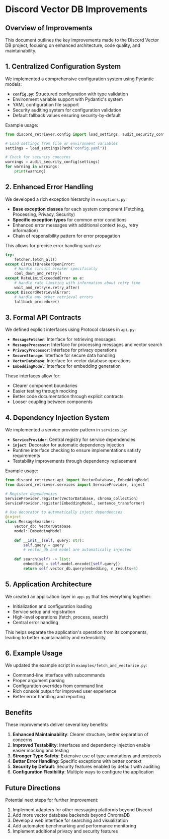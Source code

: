 # Discord Vector DB Improvements

## Overview of Improvements

This document outlines the key improvements made to the Discord Vector DB project, focusing on enhanced architecture, code quality, and maintainability.

## 1. Centralized Configuration System

We implemented a comprehensive configuration system using Pydantic models:

- **`config.py`**: Structured configuration with type validation
- Environment variable support with Pydantic's system
- YAML configuration file support
- Security auditing system for configuration validation
- Default fallback values ensuring security-by-default

Example usage:

```python
from discord_retriever.config import load_settings, audit_security_config

# Load settings from file or environment variables
settings = load_settings(Path("config.yaml"))

# Check for security concerns
warnings = audit_security_config(settings)
for warning in warnings:
    print(warning)
```

## 2. Enhanced Error Handling

We developed a rich exception hierarchy in `exceptions.py`:

- **Base exception classes** for each system component (Fetching, Processing, Privacy, Security)
- **Specific exception types** for common error conditions
- Enhanced error messages with additional context (e.g., retry information)
- Chain of responsibility pattern for error propagation

This allows for precise error handling such as:

```python
try:
    fetcher.fetch_all()
except CircuitBreakerOpenError:
    # Handle circuit breaker specifically
    cool_down_and_retry()
except RateLimitExceededError as e:
    # Handle rate limiting with information about retry time
    wait_and_retry(e.retry_after)
except DiscordRetrievalError:
    # Handle any other retrieval errors
    fallback_procedure()
```

## 3. Formal API Contracts

We defined explicit interfaces using Protocol classes in `api.py`:

- **`MessageFetcher`**: Interface for retrieving messages
- **`MessageProcessor`**: Interface for processing messages and vector search
- **`PrivacyProcessor`**: Interface for privacy operations
- **`SecureStorage`**: Interface for secure data handling
- **`VectorDatabase`**: Interface for vector database operations
- **`EmbeddingModel`**: Interface for embedding generation

These interfaces allow for:

- Clearer component boundaries
- Easier testing through mocking
- Better code documentation through explicit contracts
- Looser coupling between components

## 4. Dependency Injection System

We implemented a service provider pattern in `services.py`:

- **`ServiceProvider`**: Central registry for service dependencies
- **`inject`**: Decorator for automatic dependency injection
- Runtime interface checking to ensure implementations satisfy requirements
- Testability improvements through dependency replacement

Example usage:

```python
from discord_retriever.api import VectorDatabase, EmbeddingModel
from discord_retriever.services import ServiceProvider, inject

# Register dependencies
ServiceProvider.register(VectorDatabase, chroma_collection)
ServiceProvider.register(EmbeddingModel, sentence_transformer)

# Use decorator to automatically inject dependencies
@inject
class MessageSearcher:
    vector_db: VectorDatabase
    model: EmbeddingModel
    
    def __init__(self, query: str):
        self.query = query
        # vector_db and model are automatically injected
    
    def search(self) -> list:
        embedding = self.model.encode([self.query])
        return self.vector_db.query(embedding, n_results=5)
```

## 5. Application Architecture

We created an application layer in `app.py` that ties everything together:

- Initialization and configuration loading
- Service setup and registration
- High-level operations (fetch, process, search)
- Central error handling

This helps separate the application's operation from its components, leading to better maintainability and extensibility.

## 6. Example Usage

We updated the example script in `examples/fetch_and_vectorize.py`:

- Command-line interface with subcommands
- Proper argument parsing
- Configuration overrides from command line
- Rich console output for improved user experience
- Better error handling and reporting

## Benefits

These improvements deliver several key benefits:

1. **Enhanced Maintainability**: Clearer structure, better separation of concerns
2. **Improved Testability**: Interfaces and dependency injection enable easier mocking and testing
3. **Stronger Type Safety**: Extensive use of type annotations and protocols
4. **Better Error Handling**: Specific exceptions with better context
5. **Security by Default**: Security features enabled by default with auditing
6. **Configuration Flexibility**: Multiple ways to configure the application

## Future Directions

Potential next steps for further improvement:

1. Implement adapters for other messaging platforms beyond Discord
2. Add more vector database backends beyond ChromaDB
3. Develop a web interface for searching and visualization
4. Add automated benchmarking and performance monitoring
5. Implement additional privacy and security features
